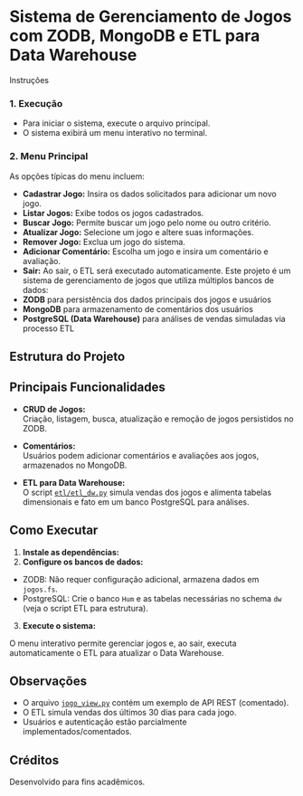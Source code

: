 # Sistema de Gerenciamento de Jogos com ZODB, MongoDB e ETL para Data Warehouse

Instruções

### 1. Execução

- Para iniciar o sistema, execute o arquivo principal.
- O sistema exibirá um menu interativo no terminal.

### 2. Menu Principal

As opções típicas do menu incluem:
- **Cadastrar Jogo:** Insira os dados solicitados para adicionar um novo jogo.
- **Listar Jogos:** Exibe todos os jogos cadastrados.
- **Buscar Jogo:** Permite buscar um jogo pelo nome ou outro critério.
- **Atualizar Jogo:** Selecione um jogo e altere suas informações.
- **Remover Jogo:** Exclua um jogo do sistema.
- **Adicionar Comentário:** Escolha um jogo e insira um comentário e avaliação.
- **Sair:** Ao sair, o ETL será executado automaticamente.
Este projeto é um sistema de gerenciamento de jogos que utiliza múltiplos bancos de dados:  
- **ZODB** para persistência dos dados principais dos jogos e usuários  
- **MongoDB** para armazenamento de comentários dos usuários  
- **PostgreSQL (Data Warehouse)** para análises de vendas simuladas via processo ETL

## Estrutura do Projeto

## Principais Funcionalidades

- **CRUD de Jogos:**  
  Criação, listagem, busca, atualização e remoção de jogos persistidos no ZODB.

- **Comentários:**  
  Usuários podem adicionar comentários e avaliações aos jogos, armazenados no MongoDB.

- **ETL para Data Warehouse:**  
  O script [`etl/etl_dw.py`](etl/etl_dw.py) simula vendas dos jogos e alimenta tabelas dimensionais e fato em um banco PostgreSQL para análises.

## Como Executar

1. **Instale as dependências:**
2. **Configure os bancos de dados:**
- ZODB: Não requer configuração adicional, armazena dados em `jogos.fs`.
- PostgreSQL: Crie o banco `Hum` e as tabelas necessárias no schema `dw` (veja o script ETL para estrutura).

3. **Execute o sistema:**

O menu interativo permite gerenciar jogos e, ao sair, executa automaticamente o ETL para atualizar o Data Warehouse.

## Observações

- O arquivo [`jogo_view.py`](jogo_view.py) contém um exemplo de API REST (comentado).
- O ETL simula vendas dos últimos 30 dias para cada jogo.
- Usuários e autenticação estão parcialmente implementados/comentados.

## Créditos

Desenvolvido para fins acadêmicos.
